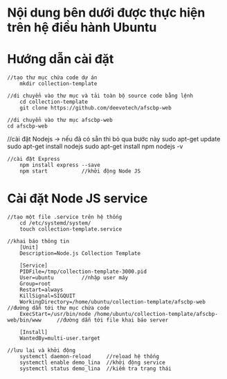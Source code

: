 # Nội dung bên dưới được thực hiện trên hệ điều hành Ubuntu
	
# Hướng dẫn cài đặt
	//tạo thư mục chứa code dự án
		mkdir collection-template
		
	//di chuyển vào thư mục và tải toàn bộ source code bằng lệnh 
		cd collection-template
		git clone https://github.com/deevotech/afscbp-web
		
	//di chuyển vào thư mục afscbp-web
    cd afscbp-web
    
  //cài đặt Nodejs -> nếu đã có sẵn thì bỏ qua bước này
    sudo apt-get update
    sudo apt-get install nodejs
    sudo apt-get install npm
    nodejs -v
    
 	//cài đặt Express
		npm install express --save
		npm start			//khởi động Node JS
		
# Cài đặt Node JS service
	//tạo một file .service trên hệ thống
		cd /etc/systemd/system/
		touch collection-template.service
    
	//khai báo thông tin
		[Unit]
		Description=Node.js Collection Template

		[Service]
		PIDFile=/tmp/collection-template-3000.pid
		User=ubuntu			//nhập user máy
		Group=root				
		Restart=always				
		KillSignal=SIGQUIT
		WorkingDirectory=/home/ubuntu/collection-template/afscbp-web				//đường dẫn tới thư mục chứa code
		ExecStart=/usr/bin/node /home/ubuntu/collection-template/afscbp-web/bin/www		//đường dẫn tới file khai báo server

		[Install]
		WantedBy=multi-user.target
		
	//lưu lại và khởi động
		systemctl daemon-reload		//reload hệ thống
		systemctl enable demo_lina	//khởi động service
		systemctl status demo_lina 	//kiểm tra trạng thái
	
